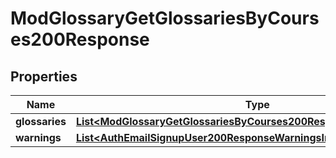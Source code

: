 

# ModGlossaryGetGlossariesByCourses200Response


## Properties

| Name | Type | Description | Notes |
|------------ | ------------- | ------------- | -------------|
|**glossaries** | [**List&lt;ModGlossaryGetGlossariesByCourses200ResponseGlossariesInner&gt;**](ModGlossaryGetGlossariesByCourses200ResponseGlossariesInner.md) |  |  |
|**warnings** | [**List&lt;AuthEmailSignupUser200ResponseWarningsInner&gt;**](AuthEmailSignupUser200ResponseWarningsInner.md) |  |  [optional] |



